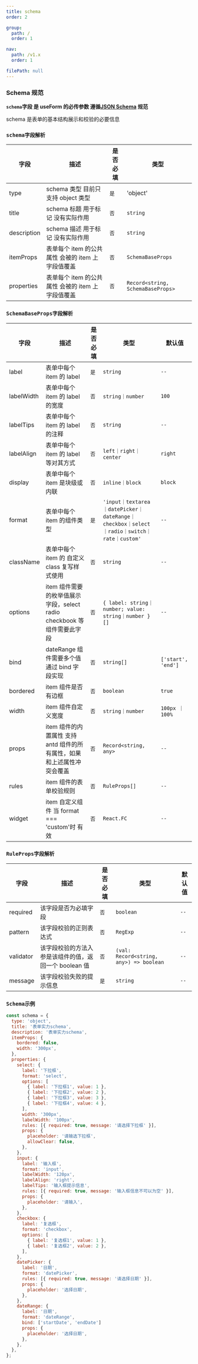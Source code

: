 ```yaml
---
title: schema
order: 2

group:
  path: /
  order: 1

nav:
  path: /v1.x
  order: 1

filePath: null
---
```


### Schema 规范

**`schema`字段 是 useForm 的必传参数 遵循[JSON Schema](https://json-schema.apifox.cn/) 规范**

schema 是表单的基本结构展示和校验的必要信息

### `schema字段解析`

| 字段 | 描述 | 是否必填 | 类型 |
| --- | --- | --- | --- |
| type | schema 类型 目前只支持 object 类型 | `是` | 'object' |
| title | schema 标题 用于标记 没有实际作用 | `否` | `string` |
| description | schema 描述 用于标记 没有实际作用 | `否` | `string` |
| itemProps | 表单每个 item 的公共属性 会被的 item 上字段值覆盖 | `否` | `SchemaBaseProps` |
| properties | 表单每个 item 的公共属性 会被的 item 上字段值覆盖 | `否` | `Record<string, SchemaBaseProps>` |

### `SchemaBaseProps字段解析`

| 字段 | 描述 | 是否必填 | 类型 | 默认值 |
| --- | --- | --- | --- | --- |
| label | 表单中每个 item 的 label | `是` | `string` | `--` |
| labelWidth | 表单中每个 item 的 label 的宽度 | `否` | `string｜number` | `100` |
| labelTips | 表单中每个 item 的 label 的注释 | `否` | `string` | `--` |
| labelAlign | 表单中每个 item 的 label 等对其方式 | `否` | `left｜right｜center` | `right` |
| display | 表单中每个 item 是块级或内联 | `否` | `inline｜block` | `block` |
| format | 表单中每个 item 的组件类型 | `是` | `'input｜textarea｜datePicker｜dateRange｜checkbox｜select｜radio｜switch｜rate｜custom'` | `--` |
| className | 表单中每个 item 的 自定义 class 复写样式使用 | `否` | `string` | `--` |
| options | item 组件需要的枚举值展示字段，select radio checkbook 等组件需要此字段 | `否` | `{ label: string｜number; value: string｜number }[]` | `--` |
| bind | dateRange 组件需要多个值 通过 bind 字段实现 | `否` | `string[]` | `['start', 'end']` |
| bordered | item 组件是否有边框 | `否` | `boolean` | `true` |
| width | item 组件自定义宽度 | `否` | `string｜number` | `100px ｜ 100%` |
| props | item 组件的内置属性 支持 antd 组件的所有属性，如果和上述属性冲突会覆盖 | `否` | `Record<string, any>` | `--` |
| rules | item 组件的表单校验规则 | `否` | `RuleProps[]` | `--` |
| widget | item 自定义组件 当 format === 'custom'时 有效 | `否` | `React.FC` | `--` |

### `RuleProps字段解析`

| 字段 | 描述 | 是否必填 | 类型 | 默认值 |
| --- | --- | --- | --- | --- |
| required | 该字段是否为必填字段 | `否` | `boolean` | `--` |
| pattern | 该字段校验的正则表达式 | `否` | `RegExp` | `--` |
| validator | 该字段校验的方法入参是该组件的值，返回一个 boolean 值 | `否` | `(val: Record<string, any>) => boolean` | `--` |
| message | 该字段校验失败的提示信息 | `是` | `string` | `--` |

### `Schema示例`

```js
const schema = {
  type: 'object',
  title: '表单实力schema',
  description: '表单实力schema',
  itemProps: {
    bordered: false,
    width: '300px',
  },
  properties: {
    select: {
      label: '下拉框',
      format: 'select',
      options: [
        { label: '下拉框1', value: 1 },
        { label: '下拉框2', value: 2 },
        { label: '下拉框3', value: 3 },
        { label: '下拉框4', value: 4 },
      ],
      width: '300px',
      labelWidth: '100px',
      rules: [{ required: true, message: '请选择下拉框' }],
      props: {
        placeholder: '请输选下拉框',
        allowClear: false,
      },
    },
    input: {
      label: '输入框',
      format: 'input',
      labelWidth: '120px',
      labelAlign: 'right',
      labelTips: '输入框提示信息',
      rules: [{ required: true, message: '输入框信息不可以为空' }],
      props: {
        placeholder: '请输入',
      },
    },
    checkbox: {
      label: '复选框',
      format: 'checkbox',
      options: [
        { label: '复选框1', value: 1 },
        { label: '复选框2', value: 2 },
      ],
    },
    datePicker: {
      label: '日期',
      format: 'datePicker',
      rules: [{ required: true, message: '请选择日期' }],
      props: {
        placeholder: '选择日期',
      },
    },
    dateRange: {
      label: '日期',
      format: 'dateRange',
      bind: ['startDate', 'endDate']
      props: {
        placeholder: '选择日期',
      },
    },
  },
};
```
